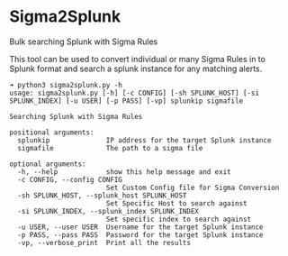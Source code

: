 # Sigma2Splunk
Bulk searching Splunk with Sigma Rules

This tool can be used to convert individual or many Sigma Rules in to Splunk format and search a splunk instance for any matching alerts. 


```
➜ python3 sigma2splunk.py -h
usage: sigma2splunk.py [-h] [-c CONFIG] [-sh SPLUNK_HOST] [-si SPLUNK_INDEX] [-u USER] [-p PASS] [-vp] splunkip sigmafile

Searching Splunk with Sigma Rules

positional arguments:
  splunkip              IP address for the target Splunk instance
  sigmafile             The path to a sigma file

optional arguments:
  -h, --help            show this help message and exit
  -c CONFIG, --config CONFIG
                        Set Custom Config file for Sigma Conversion
  -sh SPLUNK_HOST, --splunk_host SPLUNK_HOST
                        Set Specific Host to search against
  -si SPLUNK_INDEX, --splunk_index SPLUNK_INDEX
                        Set specific index to search against
  -u USER, --user USER  Username for the target Splunk instance
  -p PASS, --pass PASS  Password for the target Splunk instance
  -vp, --verbose_print  Print all the results

```
